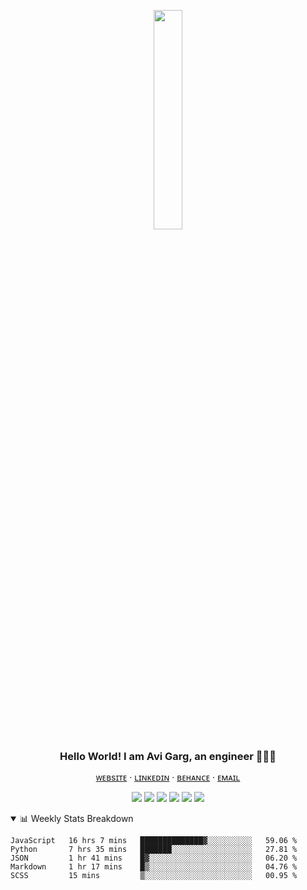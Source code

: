 <p align="center"><img src="https://user-images.githubusercontent.com/32339251/93027249-52b66a80-f629-11ea-93d6-82f67bf891cc.png" width="30%" /></p>

<h3 align="center" style="margin: 0px">Hello World! I am Avi Garg, an engineer 👨🏻‍🔬</h3>
<p align="center"><a href="http://avisionx.net/" >ᴡᴇʙsɪᴛᴇ</a> ‧ <a href="https://www.linkedin.com/in/avisionx/">ʟɪɴᴋᴇᴅɪɴ</a> ‧ <a href="https://www.behance.net/avisionx">ʙᴇʜᴀɴᴄᴇ</a> ‧ <a href="mailto:hello@avisionx.net">ᴇᴍᴀɪʟ</a></p>

<p align="center"><img src="https://img.shields.io/badge/-HTML5-E34F26?style=flat-square&logo=html5&logoColor=white"/> <img src="https://img.shields.io/badge/-CSS3-1572B6?style=flat-square&logo=css3"/> <img src="https://img.shields.io/badge/-JavaScript-black?style=flat-square&logo=javascript"/> <img src="https://img.shields.io/badge/-Bootstrap-563D7C?style=flat-square&logo=bootstrap"/> <img src="https://img.shields.io/badge/-React-black?style=flat-square&logo=react"/> <img src="https://img.shields.io/badge/-Python-2E6693?style=flat-square&logo=python&logoColor=F7CD39"/></p>

<!-- ```javascript
const h3ll0_w0rld!👋 = {
  🔭: "I’m currently cleaning up my codebase",
  🌱: "I’m currently learning CI/CD stuff",
  👯: "I’m looking to collaborate on new projects",
  🤔: "I’m looking for help with advanced autodeploy actions",
  💬: "Ask me about anything",
  📫: "To reach me visit https://avisionx.net",
  ⚡: "Fun Fact; A crocodile cannot stick its tongue out"
}
``` -->

<details open>
<summary>📊 Weekly Stats Breakdown</summary>

<!--START_SECTION:waka-->
```text
JavaScript   16 hrs 7 mins   ██████████████▓░░░░░░░░░░   59.06 % 
Python       7 hrs 35 mins   ███████░░░░░░░░░░░░░░░░░░   27.81 % 
JSON         1 hr 41 mins    █▓░░░░░░░░░░░░░░░░░░░░░░░   06.20 % 
Markdown     1 hr 17 mins    █▒░░░░░░░░░░░░░░░░░░░░░░░   04.76 % 
SCSS         15 mins         ▒░░░░░░░░░░░░░░░░░░░░░░░░   00.95 % 
```
<!--END_SECTION:waka-->

</details>
